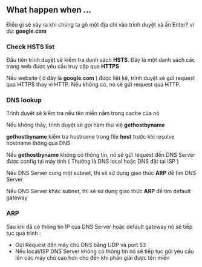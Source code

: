 ## What happen when ...

Điều gì sẽ xảy ra khi chúng ta gõ một địa chỉ vào trình duyệt và ấn Enter? ví dụ: **google.com**

### Check HSTS list

Đầu tiên trình duyệt sẽ kiểm tra danh sách **HSTS**. Đây là một danh sách các trang web được yêu cầu truy cập qua **HTTPS**

Nếu website ( ở đây là **google.com** ) được liệt kê, trình duyệt sẽ gửi request qua HTTPS thay vì HTTP. Nếu không có, nó sẽ gửi request qua HTTP.

### DNS lookup

Trình duyệt sẽ kiểm tra nếu tên miền nằm trong cache của nó

Nếu không thấy, trình duyệt sẽ gọi hàm thư việ **gethostbyname**

**gethostbyname** kiểm tra hostname trong file **host** trước khi resolve hostname thông qua DNS

Nếu **gethostbyname** không có thông tin, nó sẽ gửi request đến DNS Server được config tại máy tính ( Thường là DNS local hoặc DNS đặt tại ISP )

Nếu DNS Server cùng một subnet, thì sẽ sử dụng giao thức **ARP** để tìm DNS Server

Nếu DNS Server khác subnet, thì sẽ sử dụng giao thức **ARP** để tìm default gateway

### ARP

Sau khi đã có thông tin IP của DNS Server hoặc default gateway nó sẽ tiếp tục quá trình :

- Gửi Request đến máy chủ DNS bằng UDP và port 53
- Nếu local/ISP DNS Server không có thông tin nó sẽ tiếp tục gửi yêu cầu lên các máy chủ cao hơn cho đến khi phân giải được tên miền


